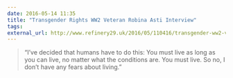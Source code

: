 ```yaml
---
date: 2016-05-14 11:35
title: "Transgender Rights WW2 Veteran Robina Asti Interview"
tags:
external_url: http://www.refinery29.uk/2016/05/110416/transgender-ww2-veteran-robina-asti-interview
---
```


>“I’ve decided that humans have to do this: You must live as long as you can live, no matter what the conditions are. You must live. So no, I don’t have any fears about living.” 
